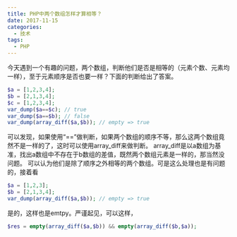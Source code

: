 ```yaml
---
title: PHP中两个数组怎样才算相等？
date: 2017-11-15
categories:
  - 技术
tags: 
  - PHP 
---
```

今天遇到一个有趣的问题，两个数组，判断他们是否是相等的（元素个数、元素均一样），至于元素顺序是否也要一样？下面的判断给出了答案。

```php
$a = [1,2,3,4];
$b = [2,1,3,4];
$c = [1,2,3,4];
var_dump($a==$c); // true
var_dump($a==$b); // false
var_dump(array_diff($a,$b)); // empty => true
```

可以发现，如果使用“==”做判断，如果两个数组的顺序不等，那么这两个数组竟然不是一样的了，这时可以使用array_diff来做判断。
array_diff是以a数组为基准，找出a数组中不存在于b数组的差值，既然两个数组元素是一样的，那当然没问题。
可以认为他们是除了顺序之外相等的两个数组。可是这么处理也是有问题的，接着看

```php
$a = [1,2,3];
$b = [2,1,3,4];
var_dump(array_diff($a,$b)); // empty => true
```

是的，这样也是emtpy。严谨起见，可以这样，

```php
$res = empty(array_diff($a,$b)) && empty(array_diff($b,$a));
```